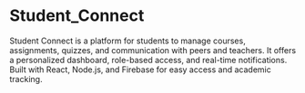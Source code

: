 # Student_Connect
Student Connect is a platform for students to manage courses, assignments, quizzes, and communication with peers and teachers. It offers a personalized dashboard, role-based access, and real-time notifications. Built with React, Node.js, and Firebase for easy access and academic tracking.
